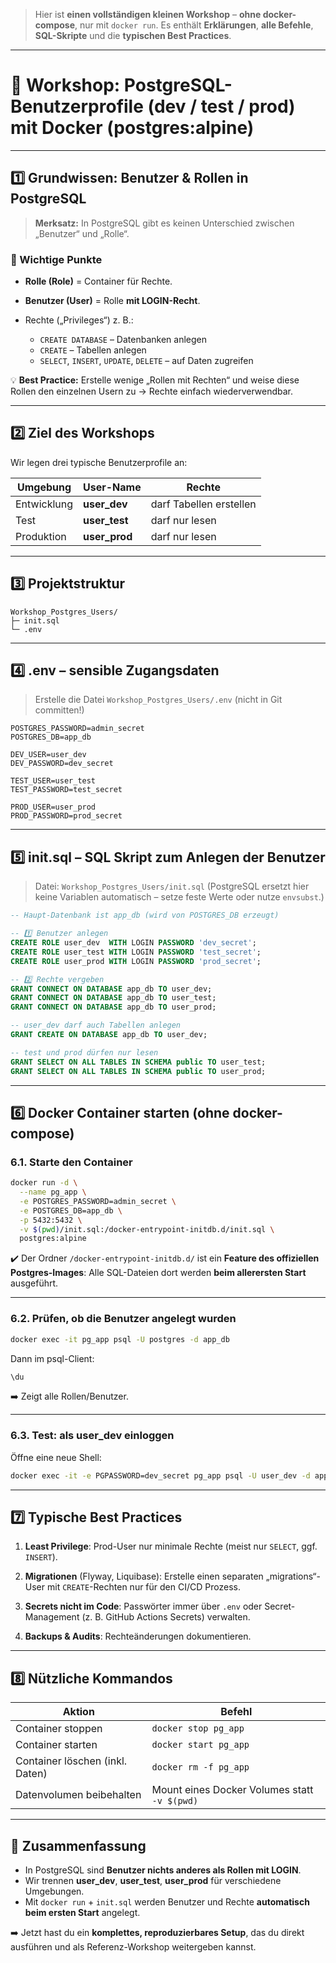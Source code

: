 > Hier ist **einen vollständigen kleinen Workshop** – **ohne docker-compose**, nur mit `docker run`.
> Es enthält **Erklärungen**, **alle Befehle**, **SQL-Skripte** und die **typischen Best Practices**.

---

# 🏫 Workshop: PostgreSQL-Benutzerprofile (dev / test / prod) mit Docker (postgres\:alpine)

---

## 1️⃣ Grundwissen: Benutzer & Rollen in PostgreSQL

> **Merksatz:** In PostgreSQL gibt es keinen Unterschied zwischen „Benutzer“ und „Rolle“.

### 🔑 Wichtige Punkte

* **Rolle (Role)** = Container für Rechte.
* **Benutzer (User)** = Rolle **mit LOGIN-Recht**.
* Rechte („Privileges“) z. B.:

    * `CREATE DATABASE` – Datenbanken anlegen
    * `CREATE` – Tabellen anlegen
    * `SELECT`, `INSERT`, `UPDATE`, `DELETE` – auf Daten zugreifen

💡 **Best Practice:**
Erstelle wenige „Rollen mit Rechten“ und weise diese Rollen den einzelnen Usern zu → Rechte einfach wiederverwendbar.

---

## 2️⃣ Ziel des Workshops

Wir legen drei typische Benutzerprofile an:

| Umgebung    | User-Name      | Rechte                  |
| ----------- | -------------- | ----------------------- |
| Entwicklung | **user\_dev**  | darf Tabellen erstellen |
| Test        | **user\_test** | darf nur lesen          |
| Produktion  | **user\_prod** | darf nur lesen          |

---

## 3️⃣ Projektstruktur

```
Workshop_Postgres_Users/
├─ init.sql
└─ .env
```

---

## 4️⃣ .env – sensible Zugangsdaten

> Erstelle die Datei `Workshop_Postgres_Users/.env` (nicht in Git committen!)

```env
POSTGRES_PASSWORD=admin_secret
POSTGRES_DB=app_db

DEV_USER=user_dev
DEV_PASSWORD=dev_secret

TEST_USER=user_test
TEST_PASSWORD=test_secret

PROD_USER=user_prod
PROD_PASSWORD=prod_secret
```

---

## 5️⃣ init.sql – SQL Skript zum Anlegen der Benutzer

> Datei: `Workshop_Postgres_Users/init.sql`
> (PostgreSQL ersetzt hier keine Variablen automatisch – setze feste Werte oder nutze `envsubst`.)

```sql
-- Haupt-Datenbank ist app_db (wird von POSTGRES_DB erzeugt)

-- 1️⃣ Benutzer anlegen
CREATE ROLE user_dev  WITH LOGIN PASSWORD 'dev_secret';
CREATE ROLE user_test WITH LOGIN PASSWORD 'test_secret';
CREATE ROLE user_prod WITH LOGIN PASSWORD 'prod_secret';

-- 2️⃣ Rechte vergeben
GRANT CONNECT ON DATABASE app_db TO user_dev;
GRANT CONNECT ON DATABASE app_db TO user_test;
GRANT CONNECT ON DATABASE app_db TO user_prod;

-- user_dev darf auch Tabellen anlegen
GRANT CREATE ON DATABASE app_db TO user_dev;

-- test und prod dürfen nur lesen
GRANT SELECT ON ALL TABLES IN SCHEMA public TO user_test;
GRANT SELECT ON ALL TABLES IN SCHEMA public TO user_prod;
```

---

## 6️⃣ Docker Container starten (ohne docker-compose)

### 6.1. Starte den Container

```bash
docker run -d \
  --name pg_app \
  -e POSTGRES_PASSWORD=admin_secret \
  -e POSTGRES_DB=app_db \
  -p 5432:5432 \
  -v $(pwd)/init.sql:/docker-entrypoint-initdb.d/init.sql \
  postgres:alpine
```

✔️ Der Ordner `/docker-entrypoint-initdb.d/` ist ein **Feature des offiziellen Postgres-Images**:
Alle SQL-Dateien dort werden **beim allerersten Start** ausgeführt.

---

### 6.2. Prüfen, ob die Benutzer angelegt wurden

```bash
docker exec -it pg_app psql -U postgres -d app_db
```

Dann im psql-Client:

```sql
\du
```

➡️ Zeigt alle Rollen/Benutzer.

---

### 6.3. Test: als user\_dev einloggen

Öffne eine neue Shell:

```bash
docker exec -it -e PGPASSWORD=dev_secret pg_app psql -U user_dev -d app_db
```

---

## 7️⃣ Typische Best Practices

1. **Least Privilege**:
   Prod-User nur minimale Rechte (meist nur `SELECT`, ggf. `INSERT`).

2. **Migrationen** (Flyway, Liquibase):
   Erstelle einen separaten „migrations“-User mit `CREATE`-Rechten nur für den CI/CD Prozess.

3. **Secrets nicht im Code**:
   Passwörter immer über `.env` oder Secret-Management (z. B. GitHub Actions Secrets) verwalten.

4. **Backups & Audits**:
   Rechteänderungen dokumentieren.

---

## 8️⃣ Nützliche Kommandos

| Aktion                          | Befehl                                       |
| ------------------------------- | -------------------------------------------- |
| Container stoppen               | `docker stop pg_app`                         |
| Container starten               | `docker start pg_app`                        |
| Container löschen (inkl. Daten) | `docker rm -f pg_app`                        |
| Datenvolumen beibehalten        | Mount eines Docker Volumes statt `-v $(pwd)` |

---

## 🎯 Zusammenfassung

* In PostgreSQL sind **Benutzer nichts anderes als Rollen mit LOGIN**.
* Wir trennen **user\_dev**, **user\_test**, **user\_prod** für verschiedene Umgebungen.
* Mit `docker run` + `init.sql` werden Benutzer und Rechte **automatisch beim ersten Start** angelegt.

➡️ Jetzt hast du ein **komplettes, reproduzierbares Setup**, das du direkt ausführen und als Referenz-Workshop weitergeben kannst.
